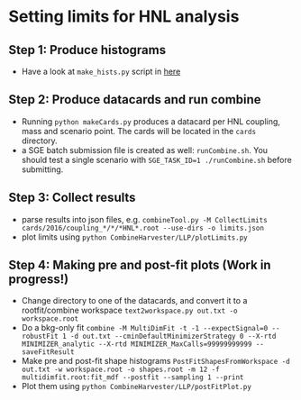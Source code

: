 # Setting limits for HNL analysis

## Step 1: Produce histograms

* Have a look at ```make_hists.py``` script in [here](https://github.com/LLPDNNX/histo/blob/master/make_hists.py)

## Step 2: Produce datacards and run combine

* Running ```python makeCards.py``` produces a datacard per HNL coupling, mass and scenario point. The cards will be located in the ```cards``` directory.
* a SGE batch submission file is created as well: ```runCombine.sh```. You should test a single scenario with ```SGE_TASK_ID=1 ./runCombine.sh``` before submitting.

## Step 3: Collect results

* parse results into json files, e.g. ```combineTool.py -M CollectLimits cards/2016/coupling_*/*/*HNL*.root --use-dirs -o limits.json```
* plot limits using ```python CombineHarvester/LLP/plotLimits.py```

## Step 4: Making pre and post-fit plots (Work in progress!)

* Change directory to one of the datacards, and convert it to a rootfit/combine workspace ```text2workspace.py out.txt -o workspace.root```
* Do a bkg-only fit ```combine -M MultiDimFit -t -1 --expectSignal=0 --robustFit 1 -d out.txt --cminDefaultMinimizerStrategy 0 --X-rtd MINIMIZER_analytic --X-rtd MINIMIZER_MaxCalls=99999999999 --saveFitResult```
* Make pre and post-fit shape histograms ```PostFitShapesFromWorkspace -d out.txt -w workspace.root -o shapes.root -m 12 -f multidimfit.root:fit_mdf --postfit --sampling 1 --print```
* Plot them using ```python CombineHarvester/LLP/postFitPlot.py```
